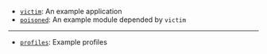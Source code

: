 - [`victim`](./victim): An example application
- [`poisoned`](./poisoned): An example module depended by `victim`

- - -

- [`profiles`](./profiles): Example profiles
